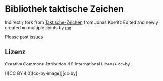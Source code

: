 # Bibliothek taktische Zeichen

Indirectly fork from [Taktische-Zeichen](https://github.com/jonas-koeritz/Taktische-Zeichen) from Jonas Koeritz
Edited and newly created on multiple points by [me](https://github.com/ReneDens)

Please post [issues](https://github.com/ReneDens/Bibliothek-taktische-Zeichen/issues)


## Lizenz

Creative Commons Attribution 4.0 International License
cc-by

[![CC BY 4.0][cc-by-image]][cc-by]